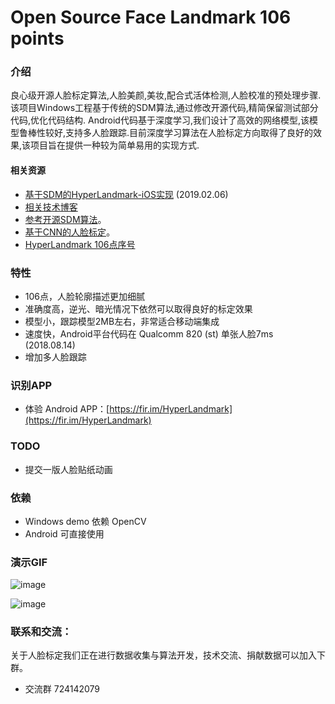 # Open Source Face Landmark 106 points

### 介绍
良心级开源人脸标定算法,人脸美颜,美妆,配合式活体检测,人脸校准的预处理步骤.该项目Windows工程基于传统的SDM算法,通过修改开源代码,精简保留测试部分代码,优化代码结构.
Android代码基于深度学习,我们设计了高效的网络模型,该模型鲁棒性较好,支持多人脸跟踪.目前深度学习算法在人脸标定方向取得了良好的效果,该项目旨在提供一种较为简单易用的实现方式.


#### 相关资源 
+ [基于SDM的HyperLandmark-iOS实现](https://github.com/elhoangvu/HyperLandmark-iOS) (2019.02.06)
+ [相关技术博客](https://blog.csdn.net/lsy17096535/article/details/81116221)
+ [参考开源SDM算法](https://github.com/chengzhengxin/sdm)。
+ [基于CNN的人脸标定](https://github.com/lsy17096535/face-landmark)。
+ [HyperLandmark 106点序号](https://github.com/zeusees/HyperLandmark/blob/master/images/landmark_order.png)

### 特性

+ 106点，人脸轮廓描述更加细腻
+ 准确度高，逆光、暗光情况下依然可以取得良好的标定效果
+ 模型小，跟踪模型2MB左右，非常适合移动端集成
+ 速度快，Android平台代码在 Qualcomm 820 (st) 单张人脸7ms (2018.08.14)
+ 增加多人脸跟踪

### 识别APP

- 体验 Android APP：[https://fir.im/HyperLandmark](https://fir.im/HyperLandmark)

### TODO

+ 提交一版人脸贴纸动画


###  依赖

+ Windows demo 依赖 OpenCV
+ Android 可直接使用

### 演示GIF

![image](./resource/demo.gif)

![image](./resource/demo2.gif)

### 联系和交流：

关于人脸标定我们正在进行数据收集与算法开发，技术交流、捐献数据可以加入下群。
+ 交流群 724142079
